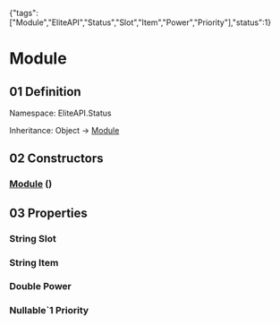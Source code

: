 {"tags":["Module","EliteAPI","Status","Slot","Item","Power","Priority"],"status":1}

# Module

## 01 Definition

Namespace: <span class='code'>EliteAPI.Status</span>

Inheritance: <span class='code'>Object</span> → <span class='code'>[Module](../../EliteAPI/Status/Module.html)</span>

## 02 Constructors

### <span class='code'>[Module](../../EliteAPI/Status/Module.html)</span> ()

## 03 Properties

### <span class='code'>String</span> Slot

### <span class='code'>String</span> Item

### <span class='code'>Double</span> Power

### <span class='code'>Nullable`1</span> Priority

